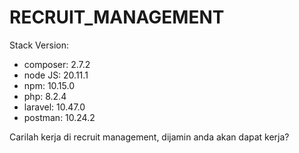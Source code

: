 # RECRUIT_MANAGEMENT
 
Stack Version: 

- composer: 2.7.2
- node JS: 20.11.1
- npm: 10.15.0
- php: 8.2.4
- laravel: 10.47.0
- postman: 10.24.2

Carilah kerja di recruit management, dijamin anda akan dapat kerja?
